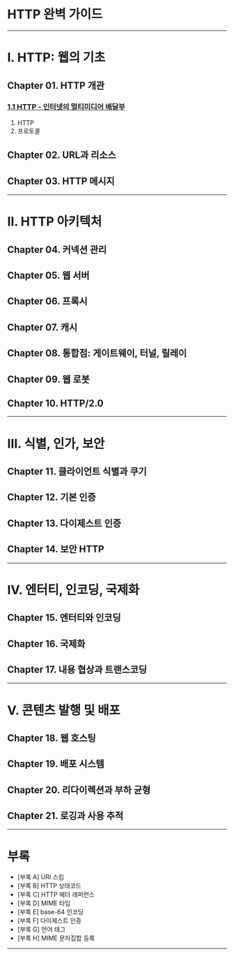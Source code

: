 
# HTTP 완벽 가이드

---

# Ⅰ. HTTP: 웹의 기초

## Chapter 01. HTTP 개관

### <a href="Chapter 01. HTTP 개관/1.1 HTTP - 인터넷의 멀티미디어 배달부.md" target="_blank">1.1 HTTP - 인터넷의 멀티미디어 배달부</a>
1) HTTP
2) 프로토콜

## Chapter 02. URL과 리소스

## Chapter 03. HTTP 메시지

---

# Ⅱ. HTTP 아키텍처

## Chapter 04. 커넥션 관리

## Chapter 05. 웹 서버

## Chapter 06. 프록시

## Chapter 07. 캐시

## Chapter 08. 통합점: 게이트웨이, 터널, 릴레이

## Chapter 09. 웹 로봇

## Chapter 10. HTTP/2.0

---

# Ⅲ. 식별, 인가, 보안

## Chapter 11. 클라이언트 식별과 쿠기

## Chapter 12. 기본 인증

## Chapter 13. 다이제스트 인증

## Chapter 14. 보안 HTTP

---

# Ⅳ. 엔터티, 인코딩, 국제화

## Chapter 15. 엔터티와 인코딩

## Chapter 16. 국제화

## Chapter 17. 내용 협상과 트랜스코딩

---

# Ⅴ. 콘텐츠 발행 및 배포

## Chapter 18. 웹 호스팅

## Chapter 19. 배포 시스템

## Chapter 20. 리다이렉션과 부하 균형

## Chapter 21. 로깅과 사용 추적

---

# 부록
- [부록 A] URI 스킴
- [부록 B] HTTP 상태코드
- [부록 C] HTTP 헤더 레퍼런스
- [부록 D] MIME 타입
- [부록 E] base-64 인코딩
- [부록 F] 다이제스트 인증
- [부록 G] 언어 태그
- [부록 H] MIME 문자집합 등록

---
